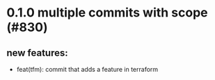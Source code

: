 # 0.1.0 multiple commits with scope (#830)

## new features:
* feat(tfm): commit that adds a feature in terraform

